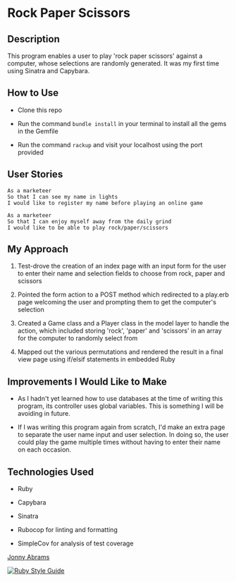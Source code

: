 # Rock Paper Scissors

## Description

This program enables a user to play 'rock paper scissors' against a computer, whose selections are randomly generated. It was my first time using Sinatra and Capybara.

## How to Use

* Clone this repo

* Run the command `bundle install` in your terminal to install all the gems in the Gemfile

* Run the command `rackup` and visit your localhost using the port provided

## User Stories

```
As a marketeer
So that I can see my name in lights
I would like to register my name before playing an online game

As a marketeer
So that I can enjoy myself away from the daily grind
I would like to be able to play rock/paper/scissors
```

## My Approach

1. Test-drove the creation of an index page with an input form for the user to enter their name and selection fields to choose from rock, paper and scissors

2. Pointed the form action to a POST method which redirected to a play.erb page welcoming the user and prompting them to get the computer's selection

3. Created a Game class and a Player class in the model layer to handle the action, which included storing 'rock', 'paper' and 'scissors' in an array for the computer to randomly select from

4. Mapped out the various permutations and rendered the result in a final view page using if/elsif statements in embedded Ruby

## Improvements I Would Like to Make

* As I hadn't yet learned how to use databases at the time of writing this program, its controller uses global variables. This is something I will be avoiding in future.

* If I was writing this program again from scratch, I'd make an extra page to separate the user name input and user selection. In doing so, the user could play the game multiple times without having to enter their name on each occasion.

## Technologies Used

* Ruby

* Capybara

* Sinatra

* Rubocop for linting and formatting

* SimpleCov for analysis of test coverage

[Jonny Abrams](https://github.com/jonnyabrams)

[![Ruby Style Guide](https://img.shields.io/badge/code_style-rubocop-brightgreen.svg)](https://github.com/rubocop/rubocop)